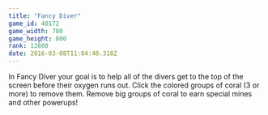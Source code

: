 ```yaml
---
title: "Fancy Diver"
game_id: 40172
game_width: 700
game_height: 800
rank: 12800
date: 2016-03-08T11:04:40.318Z
---
```

In Fancy Diver your goal is to help all of the divers get to the top of the screen before their oxygen runs out. Click the colored groups of coral (3 or more) to remove them. Remove big groups of coral to earn special mines and other powerups!